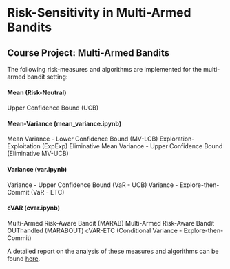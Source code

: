 # Risk-Sensitivity in Multi-Armed Bandits
## Course Project: Multi-Armed Bandits

The following risk-measures and algorithms are implemented for the multi-armed bandit setting:

#### Mean (Risk-Neutral)
Upper Confidence Bound (UCB)

#### Mean-Variance (mean_variance.ipynb)
Mean Variance - Lower Confidence Bound (MV-LCB)
Exploration-Exploitation (ExpExp)
Eliminative Mean Variance - Upper Confidence Bound (Eliminative MV-UCB)

#### Variance (var.ipynb)
Variance - Upper Confidence Bound (VaR - UCB)
Variance - Explore-then-Commit (VaR - ETC)

#### cVAR (cvar.ipynb)
Multi-Armed Risk-Aware Bandit (MARAB)
Multi-Armed Risk-Aware Bandit OUThandled (MARABOUT)
cVAR-ETC (Conditional Variance - Explore-then-Commit)

A detailed report on the analysis of these measures and algorithms can be found [here](https://drive.google.com/file/d/1k_VP6LrwvLj6L1Am11AqNc_FoSp9gzQk/view?usp=sharing). 
